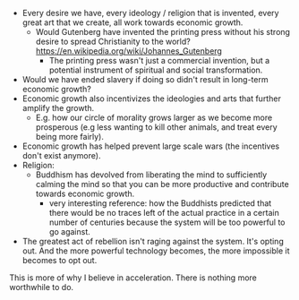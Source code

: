 - Every desire we have, every ideology / religion that is invented, every great art that we create, all work towards economic growth.
	- Would Gutenberg have invented the printing press without his strong desire to spread Christianity to the world? https://en.wikipedia.org/wiki/Johannes_Gutenberg
		- The printing press wasn't just a commercial invention, but a potential instrument of spiritual and social transformation.
- Would we have ended slavery if doing so didn't result in long-term economic growth?
- Economic growth also incentivizes the ideologies and arts that further amplify the growth.
	- E.g. how our circle of morality grows larger as we become more prosperous (e.g less wanting to kill other animals, and treat every being more fairly).
- Economic growth has helped prevent large scale wars (the incentives don't exist anymore).
- Religion:
	- Buddhism has devolved from liberating the mind to sufficiently calming the mind so that you can be more productive and contribute towards economic growth.
		- very interesting reference: how the Buddhists predicted that there would be no traces left of the actual practice in a certain number of centuries because the system will be too powerful to go against.
- The greatest act of rebellion isn't raging against the system. It's opting out. And the more powerful technology becomes, the more impossible it becomes to opt out.

This is more of why I believe in acceleration. There is nothing more worthwhile to do.